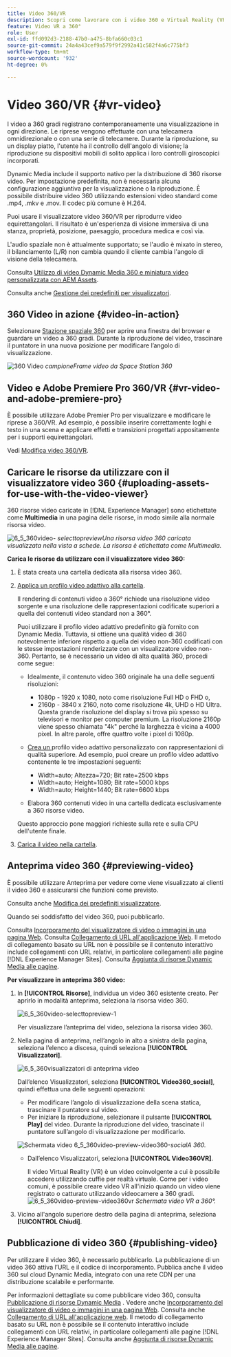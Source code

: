 ```yaml
---
title: Video 360/VR
description: Scopri come lavorare con i video 360 e Virtual Reality (VR) in Dynamic Media.
feature: Video VR a 360°
role: User
exl-id: ffd092d3-2188-47b0-a475-8bfa660c03c1
source-git-commit: 24a4a43cef9a579f9f2992a41c582f4a6c775bf3
workflow-type: tm+mt
source-wordcount: '932'
ht-degree: 0%

---
```


# Video 360/VR {#vr-video}

I video a 360 gradi registrano contemporaneamente una visualizzazione in ogni direzione. Le riprese vengono effettuate con una telecamera omnidirezionale o con una serie di telecamere. Durante la riproduzione, su un display piatto, l&#39;utente ha il controllo dell&#39;angolo di visione; la riproduzione su dispositivi mobili di solito applica i loro controlli giroscopici incorporati.

Dynamic Media include il supporto nativo per la distribuzione di 360 risorse video. Per impostazione predefinita, non è necessaria alcuna configurazione aggiuntiva per la visualizzazione o la riproduzione. È possibile distribuire video 360 utilizzando estensioni video standard come .mp4, .mkv e .mov. Il codec più comune è H.264.

Puoi usare il visualizzatore video 360/VR per riprodurre video equirettangolari. Il risultato è un&#39;esperienza di visione immersiva di una stanza, proprietà, posizione, paesaggio, procedura medica e così via.

L&#39;audio spaziale non è attualmente supportato; se l&#39;audio è mixato in stereo, il bilanciamento (L/R) non cambia quando il cliente cambia l&#39;angolo di visione della telecamera.

Consulta [Utilizzo di video Dynamic Media 360 e miniatura video personalizzata con AEM Assets](https://experienceleague.adobe.com/docs/experience-manager-learn/assets/dynamic-media/dynamic-media-360-video-custom-thumbnail-feature-video-use.html#dynamic-media).

Consulta anche [Gestione dei predefiniti per visualizzatori](/help/assets/dynamic-media/managing-viewer-presets.md).

## 360 Video in azione {#video-in-action}

Selezionare [Stazione spaziale 360](https://mobiletest.scene7.com/s7viewers/html5/Video360Viewer.html?asset=Viewers/space_station_360-AVS) per aprire una finestra del browser e guardare un video a 360 gradi. Durante la riproduzione del video, trascinare il puntatore in una nuova posizione per modificare l’angolo di visualizzazione.

![360 Video ](assets/6_5_360videoiss_simplified.png)
*campioneFrame video da Space Station 360*

## Video e Adobe Premiere Pro 360/VR {#vr-video-and-adobe-premiere-pro}

È possibile utilizzare Adobe Premier Pro per visualizzare e modificare le riprese a 360/VR. Ad esempio, è possibile inserire correttamente loghi e testo in una scena e applicare effetti e transizioni progettati appositamente per i supporti equirettangolari.

Vedi [Modifica video 360/VR](https://helpx.adobe.com/premiere-pro/how-to/edit-360-vr-video.html).

## Caricare le risorse da utilizzare con il visualizzatore video 360 {#uploading-assets-for-use-with-the-video-viewer}

360 risorse video caricate in [!DNL Experience Manager] sono etichettate come **Multimedia** in una pagina delle risorse, in modo simile alla normale risorsa video.

![6_5_360video-](assets/6_5_360video-selecttopreview.png)
*selecttopreviewUna risorsa video 360 caricata visualizzata nella vista a schede. La risorsa è etichettata come Multimedia.*

**Carica le risorse da utilizzare con il visualizzatore video 360:**

1. È stata creata una cartella dedicata alla risorsa video 360.
1. [Applica un profilo video adattivo alla cartella](/help/assets/dynamic-media/video-profiles.md#applying-a-video-profile-to-folders).

   Il rendering di contenuti video a 360° richiede una risoluzione video sorgente e una risoluzione delle rappresentazioni codificate superiori a quella dei contenuti video standard non a 360°.

   Puoi utilizzare il profilo video adattivo predefinito già fornito con Dynamic Media. Tuttavia, si ottiene una qualità video di 360 notevolmente inferiore rispetto a quella dei video non-360 codificati con le stesse impostazioni renderizzate con un visualizzatore video non-360. Pertanto, se è necessario un video di alta qualità 360, procedi come segue:

   * Idealmente, il contenuto video 360 originale ha una delle seguenti risoluzioni:

      * 1080p - 1920 x 1080, noto come risoluzione Full HD o FHD o,
      * 2160p - 3840 x 2160, noto come risoluzione 4k, UHD o HD Ultra. Questa grande risoluzione del display si trova più spesso su televisori e monitor per computer premium. La risoluzione 2160p viene spesso chiamata &quot;4k&quot; perché la larghezza è vicina a 4000 pixel. In altre parole, offre quattro volte i pixel di 1080p.
   * [Crea un ](/help/assets/dynamic-media/video-profiles.md#creating-a-video-encoding-profile-for-adaptive-streaming) profilo video adattivo personalizzato con rappresentazioni di qualità superiore. Ad esempio, puoi creare un profilo video adattivo contenente le tre impostazioni seguenti:

      * Width=auto; Altezza=720; Bit rate=2500 kbps
      * Width=auto; Height=1080; Bit rate=5000 kbps
      * Width=auto; Height=1440; Bit rate=6600 kbps
   * Elabora 360 contenuti video in una cartella dedicata esclusivamente a 360 risorse video.

   Questo approccio pone maggiori richieste sulla rete e sulla CPU dell&#39;utente finale.

1. [Carica il video nella cartella](/help/assets/manage-video-assets.md#upload-and-preview-video-assets).

<!--

## Overriding the default aspect ratio of 360 videos  {#overriding-the-default-aspect-ratio-of-videos}

For an uploaded asset to qualify as a 360 video that you intend to use with the 360 Video viewer, the asset must have an aspect ratio of 2.

By default, AEM detects video as "360" if its aspect ratio (width/height) is 2.0. If you are an Administrator, you can override the default aspect ratio setting of 2 by setting the optional `s7video360AR` property in CRXDE Lite at the following:

* `/conf/global/settings/cloudconfigs/dmscene7/jcr:content`

  * **Property type**: Double
  * **Value**: floating-point aspect ratio, default 2.0.

After you set this property, it takes effect immediately on both existing videos and newly uploaded videos.

The aspect ratio applies to 360 video assets for the asset details page and the [Video 360 Media WCM component](/help/assets/dynamic-media/adding-dynamic-media-assets-to-pages.md#dynamic-media-components).

Start by uploading 360 Videos.

-->

## Anteprima video 360 {#previewing-video}

È possibile utilizzare Anteprima per vedere come viene visualizzato ai clienti il video 360 e assicurarsi che funzioni come previsto.

Consulta anche [Modifica dei predefiniti visualizzatore](/help/assets/dynamic-media/managing-viewer-presets.md#editing-viewer-presets).

Quando sei soddisfatto del video 360, puoi pubblicarlo.

Consulta [Incorporamento del visualizzatore di video o immagini in una pagina Web](/help/assets/dynamic-media/embed-code.md).
Consulta [Collegamento di URL all&#39;applicazione Web](/help/assets/dynamic-media/linking-urls-to-yourwebapplication.md). Il metodo di collegamento basato su URL non è possibile se il contenuto interattivo include collegamenti con URL relativi, in particolare collegamenti alle pagine [!DNL Experience Manager Sites].
Consulta [Aggiunta di risorse Dynamic Media alle pagine](/help/assets/dynamic-media/adding-dynamic-media-assets-to-pages.md).

**Per visualizzare in anteprima 360 video:**

1. In **[!UICONTROL Risorse]**, individua un video 360 esistente creato. Per aprirlo in modalità anteprima, seleziona la risorsa video 360.

   ![6_5_360video-selecttopreview-1](assets/6_5_360video-selecttopreview-1.png)

   Per visualizzare l’anteprima del video, seleziona la risorsa video 360.

1. Nella pagina di anteprima, nell’angolo in alto a sinistra della pagina, seleziona l’elenco a discesa, quindi seleziona **[!UICONTROL Visualizzatori]**.

   ![6_5_360visualizzatori di anteprima video](assets/6_5_360video-preview-viewers.png)

   Dall’elenco Visualizzatori, seleziona **[!UICONTROL Video360_social]**, quindi effettua una delle seguenti operazioni:

   * Per modificare l’angolo di visualizzazione della scena statica, trascinare il puntatore sul video.
   * Per iniziare la riproduzione, selezionare il pulsante **[!UICONTROL Play]** del video. Durante la riproduzione del video, trascinate il puntatore sull’angolo di visualizzazione per modificarlo.

   ![Schermata video 6_5_360video-preview-video360-](assets/6_5_360video-preview-video360-social.png)*socialA 360.*

   * Dall’elenco Visualizzatori, seleziona **[!UICONTROL Video360VR]**.

      Il video Virtual Reality (VR) è un video coinvolgente a cui è possibile accedere utilizzando cuffie per realtà virtuale. Come per i video comuni, è possibile creare video VR all&#39;inizio quando un video viene registrato o catturato utilizzando videocamere a 360 gradi.
   ![6_5_360video-preview-video360vr](assets/6_5_360video-preview-video360vr.png)
   *Schermata video VR a 360°.*

1. Vicino all&#39;angolo superiore destro della pagina di anteprima, seleziona **[!UICONTROL Chiudi]**.

## Pubblicazione di video 360 {#publishing-video}

Per utilizzare il video 360, è necessario pubblicarlo. La pubblicazione di un video 360 attiva l’URL e il codice di incorporamento. Pubblica anche il video 360 sul cloud Dynamic Media, integrato con una rete CDN per una distribuzione scalabile e performante.

Per informazioni dettagliate su come pubblicare video 360, consulta [Pubblicazione di risorse Dynamic Media](/help/assets/dynamic-media/publishing-dynamicmedia-assets.md) .
Vedere anche [Incorporamento del visualizzatore di video o immagini in una pagina Web](/help/assets/dynamic-media/embed-code.md).
Consulta anche [Collegamento di URL all&#39;applicazione web](/help/assets/dynamic-media/linking-urls-to-yourwebapplication.md). Il metodo di collegamento basato su URL non è possibile se il contenuto interattivo include collegamenti con URL relativi, in particolare collegamenti alle pagine [!DNL Experience Manager Sites].
Consulta anche [Aggiunta di risorse Dynamic Media alle pagine](/help/assets/dynamic-media/adding-dynamic-media-assets-to-pages.md).
